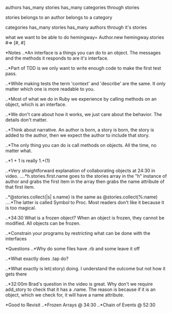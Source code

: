 authors
  has_many stories
  has_many categories through stories

stories
  belongs to an author
  belongs to a category

categories
  has_many stories
  has_many authors through it's stories
  
  
what we want to be able to do
  hemingway= Author.new
  hemingway.stories #=> [#<Story>, #<Story>]
  
  
*Notes
  ..*An interface is a things you can do to an object. The messages and the methods it responds to are it's interface.
  
  ..*Part of TDD is we only want to write enough code to make the first test pass.
  
  ..*While making tests the term 'context' and 'describe' are the same. It only matter which one is more readable to you.
  
  ..*Most of what we do in Ruby we experience by calling methods on an object, which is an interface.
  
  ..*We don't care about how it works, we just care about the behavior. The details don't matter.
  
  ..*Think about narrative. An author is born, a story is born, the story is added to the author, then we expect the author to include that story.
  
  ..*The only thing you can do is call methods on objects. All the time, no matter what.
  
  ..*1 + 1 is really 1.+(1)
  
  ..*Very straightforward explanation of collaborating objects at 24:30 in video. 
  ....*h.stories.first.name goes to the stories array in the "h" instance of author and grabs the first item in the array then grabs the name attribute of that first item.
  
  ..*@stories.collect{|s| s.name} is the same as @stories.collect(%:name)
  ....*The latter is called Symbol to Proc. Most readers don't like it because it is too magical.
  
  ..*34:30 What is a frozen object? When an object is frozen, they cannot be modified. All objects can be frozen.
  
  ..*Constrain your programs by restricting what can be done with the interfaces
  
  
  
*Questions
  ..*Why do some files have .rb and some leave it off

  ..*What exactly does .tap do?
  
  ..*What exactly is let(:story) doing. I understand the outcome but not how it gets there
  
  ..*32:00m Brad's question in the video is great. Why don't we require add_story to check that it has a .name. The reason is because if it is an object, which we check for, it will have a name attribute.

  
*Good to Revisit
  ..*Frozen Arrays @ 34:30
  ..*Chain of Events @ 52:30
  